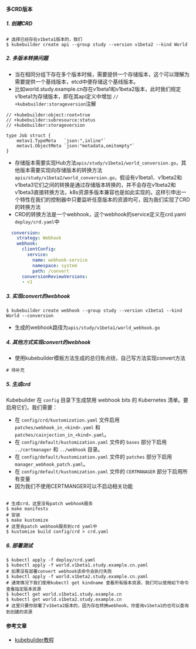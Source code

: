 


#### 多CRD版本

##### 1. 创建CRD

```shell
# 选择已经存在v1beta1版本的，我们
$ kubebuilder create api --group study --version v1beta2 --kind World
```

##### 2. 多版本转换问题

-  当在相同分组下存在多个版本时候，需要提供一个存储版本，这个可以理解为需要提供一个基线版本，etcd中便存储这个基线版本。
- 比如world.study.example.cn存在v1beta1和v1beta2版本，此时我们规定v1beta1为存储版本，即在其api定义中增加 `// +kubebuilder:storageversion`注解

```shell
// +kubebuilder:object:root=true
// +kubebuilder:subresource:status
// +kubebuilder:storageversion

type Job struct {
    metav1.TypeMeta   `json:",inline"`
    metav1.ObjectMeta `json:"metadata,omitempty"`
}
```

- 存储版本需要实现Hub方法`apis/study/v1beta1/world_conversion.go`，其他版本需要实现向存储版本的转换方法`apis/study/v1beta2/world_conversion.go`，假设有v1beta1、v1beta2和v1beta3它们之间的转换是通过存储版本转换的，并不会存在v1beta2和v1beta3直接转换方法，k8s资源多版本兼容也是如此实现的。这样引申出一个特性在我们的控制器中只要监听任意版本的资源均可，因为我们实现了CRD的转换方法
- CRD的转换方法是一个webhook，这个webhook的service定义在crd.yaml `deploy/crd.yaml`中

```yaml
  conversion:
    strategy: Webhook
    webhook:
      clientConfig:
        service:
          name: webhook-service
          namespace: system
          path: /convert
      conversionReviewVersions:
      - v1
```

##### 3.  实现convert的webhook

```shell
$ kubebuilder create webhook --group study --version v1beta1 --kind World --conversion
```

- 生成的webhook路径为`apis/study/v1beta1/world_webhook.go` 

##### 4. 其他方式实现convert的webhook

- 使用kubebuilder模板方法生成的总归有点绕，自己写方法实现convert方法

```shell
# 待补充
```

##### 5. 生成crd

Kubebuilder 在 `config` 目录下生成禁用 webhook bits 的 Kubernetes 清单。要启用它们，我们需要：

- 在 `config/crd/kustomization.yaml` 文件启用 `patches/webhook_in_<kind>.yaml` 和 `patches/cainjection_in_<kind>.yaml`。
- 在 `config/default/kustomization.yaml` 文件的 `bases` 部分下启用 `../certmanager` 和 `../webhook` 目录。
- 在 `config/default/kustomization.yaml` 文件的 `patches` 部分下启用 `manager_webhook_patch.yaml`。
- 在 `config/default/kustomization.yaml` 文件的 `CERTMANAGER` 部分下启用所有变量
- 因为我们不使用CERTMANGER可以不启动相关功能

```shell

# 生成crd，这里没有patch webhook服务
$ make manifests
# 安装
$ make kustomize
# 这里会patch webhook服务到crd yaml中
$ kustomize build config/crd > crd.yaml
```

##### 6. 部署测试

```shell
$ kubectl apply -f deploy/crd.yaml
$ kubectl apply -f world.v1beta1.study.example.cn.yaml
# 如果没有部署convert webhook该命令会执行失败
$ kubectl apply -f world.v1beta2.study.example.cn.yaml
# 通常情况下我们使用kubectl get kindname 查看所有版本资源，我们可以使用如下命令查看指定版本资源
$ kubectl get world.v1beta1.study.example.cn
$ kubectl get world.v1beta2.study.example.cn
# 这里只要你部署了v1beta2版本的，因为存在转换webhook，你查询v1beta1的也可以查询到创建的资源
```

#### 参考文章

  - [kubebuilder教程](https://cloudnative.to/kubebuilder/multiversion-tutorial/tutorial.html)